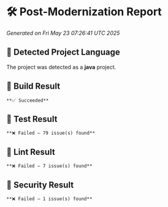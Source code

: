 # 🛠️ Post-Modernization Report
_Generated on Fri May 23 07:26:41 UTC 2025_

## 🧠 Detected Project Language
The project was detected as a **java** project.

## 🔹 Build Result
```
**✅ Succeeded**
```

## 🔹 Test Result
```
**❌ Failed — 79 issue(s) found**
```

## 🔹 Lint Result
```
**❌ Failed — 7 issue(s) found**
```

## 🔹 Security Result
```
**❌ Failed — 1 issue(s) found**
```

